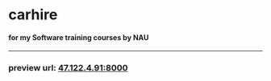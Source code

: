 # carhire
#### for my Software training courses by NAU
****
### preview url: [47.122.4.91:8000](http://47.122.4.91:8000)